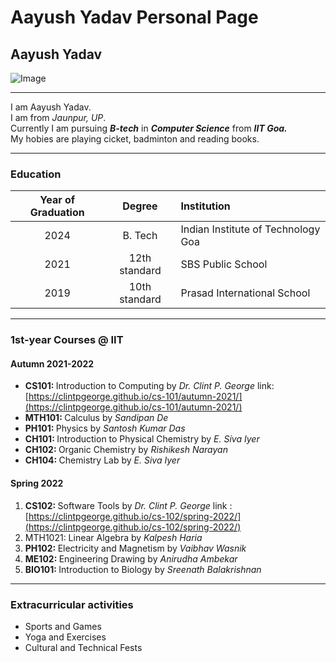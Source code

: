 # Aayush Yadav Personal Page
## Aayush Yadav

![Image](file://wsl.localhost/Ubuntu-20.04/home/aayush/Documents/GitHub/Aayush-Yadav29.github.io/Markdown/IMG_20210605_112416.jpg)
 
<hr/>
I am Aayush Yadav.<br/>
I am from <i>Jaunpur, UP</i>. <br/>
Currently I am pursuing <i><b>B-tech</b></i> in <i><b>Computer Science</b></i> from <i><b>IIT Goa.</b></i><br/>
My hobies are playing cicket, badminton and reading books.<br/>
<hr/>

### Education
| Year of Graduation |    Degree     | Institution                        |
| :----------------: | :-----------: | :--------------------------------- |
|        2024        |    B. Tech    | Indian Institute of Technology Goa |
|        2021        | 12th standard | SBS Public School                  |
|        2019        | 10th standard | Prasad International School        |

<hr/>

### 1st-year Courses @ IIT 

#### Autumn 2021-2022
- <b>CS101: </b>Introduction to Computing by <i>Dr. Clint P. George</i> link: [https://clintpgeorge.github.io/cs-101/autumn-2021/](https://clintpgeorge.github.io/cs-101/autumn-2021/)
- <b>MTH101: </b>Calculus by <i>Sandipan De</i>
- <b>PH101: </b>Physics by <i>Santosh Kumar Das</i>
- <b>CH101: </b>Introduction to Physical Chemistry by <i>E. Siva Iyer</i>
- <b>CH102: </b>Organic Chemistry by <i>Rishikesh Narayan</i>
- <b>CH104: </b>Chemistry Lab by <i>E. Siva Iyer</i>


#### Spring 2022

1. <b>CS102: </b>Software Tools by <i>Dr. Clint P. George</i> link : [https://clintpgeorge.github.io/cs-102/spring-2022/](https://clintpgeorge.github.io/cs-102/spring-2022/)
2. MTH1021: </b>Linear Algebra by <i>Kalpesh Haria</i>
3. <b>PH102: </b>Electricity and Magnetism by <i>Vaibhav Wasnik</i></li>
4. <b>ME102: </b>Engineering Drawing by <i>Anirudha Ambekar</i>
5. <b>BIO101: </b>Introduction to Biology by <i>Sreenath Balakrishnan</i>

<hr/>

### Extracurricular activities

- Sports and Games
- Yoga and Exercises
- Cultural and Technical Fests
